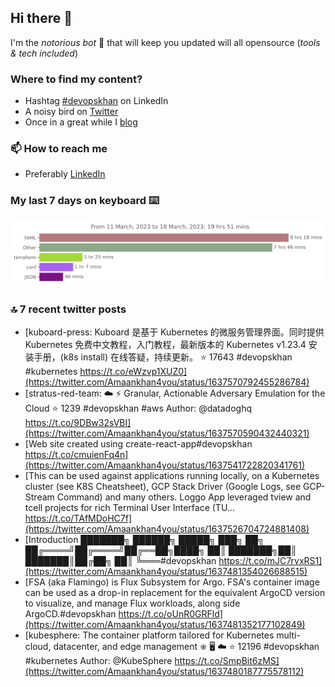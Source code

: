 <!--- [![Hits](https://hits.seeyoufarm.com/api/count/incr/badge.svg?url=https%3A%2F%2Fgithub.com%2Fakhan4u%2Fhit-counter&count_bg=%2379C83D&title_bg=%23555555&icon=&icon_color=%23E7E7E7&title=visits&edge_flat=false)](https://hits.seeyoufarm.com) --->

## Hi there 👋

I'm the _notorious bot_ 🤣 that will keep you updated will all opensource (_tools & tech included_) 

### Where to find my content?

* Hashtag [#devopskhan](https://www.linkedin.com/feed/hashtag/devopskhan) on LinkedIn
* A noisy bird on [Twitter](https://twitter.com/Amaankhan4you)
* Once in a great while I [blog](https://linuxparrot.netlify.app) 


### 📫 **How to reach me**

* Preferably [LinkedIn](https://www.linkedin.com/in/amaan-khan-linux-ninja)

### My last 7 days on keyboard ⌨️

<img src="https://github.com/akhan4u/akhan4u/blob/main/images/stat.svg" alt="Amaan's Wakatime Activity!"/>

### 🔝 7 recent twitter posts
<!-- DEVDOJO:START -->
- [kuboard-press: Kuboard 是基于 Kubernetes 的微服务管理界面。同时提供 Kubernetes 免费中文教程，入门教程，最新版本的 Kubernetes v1.23.4 安装手册，&lpar;k8s install&rpar; 在线答疑，持续更新。
⭐️ 17643
#devopskhan #kubernetes
https://t.co/eWzvp1XUZ0](https://twitter.com/Amaankhan4you/status/1637570792455286784)
- [stratus-red-team: :cloud: :zap: Granular, Actionable Adversary Emulation for the Cloud
⭐️ 1239
#devopskhan #aws
Author: @datadoghq
https://t.co/9DBw32sVBI](https://twitter.com/Amaankhan4you/status/1637570590432440321)
- [Web site created using create-react-app#devopskhan https://t.co/cmuienFq4n](https://twitter.com/Amaankhan4you/status/1637541722820341761)
- [This can be used against applications running locally, on a Kubernetes cluster &lpar;see K8S Cheatsheet&rpar;, GCP Stack Driver &lpar;Google Logs, see GCP-Stream Command&rpar; and many others. Loggo App leveraged tview and tcell projects for rich Terminal User Interface &lpar;TU… https://t.co/TAfMDoHC7f](https://twitter.com/Amaankhan4you/status/1637526704724881408)
- [Introduction ███████╗ ██████╗ █████╗ ███╗ ██╗ ██╔════╝██╔════╝██╔══██╗████╗ ██║ ███████╗██║ ███████║██╔██╗ ██║ ╚═══#devopskhan https://t.co/mJC7rvxRS1](https://twitter.com/Amaankhan4you/status/1637481354026688515)
- [FSA &lpar;aka Flamingo&rpar; is Flux Subsystem for Argo. FSA&#39;s container image can be used as a drop-in replacement for the equivalent ArgoCD version to visualize, and manage Flux workloads, along side ArgoCD.#devopskhan https://t.co/oUnR0GRFld](https://twitter.com/Amaankhan4you/status/1637481352177102849)
- [kubesphere: The container platform tailored for Kubernetes multi-cloud, datacenter, and edge management ⎈ 🖥 ☁️
⭐️ 12196
#devopskhan #kubernetes
Author: @KubeSphere
https://t.co/SmpBit6zMS](https://twitter.com/Amaankhan4you/status/1637480187775578112)
<!-- DEVDOJO:END -->

<!-- ![Amaan's GitHub stats](https://github-readme-stats.vercel.app/api?username=akhan4u&count_private=true&show_icons=true&hide=contribs) -->
